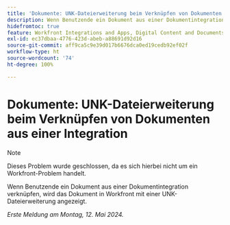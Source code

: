 ```yaml
---
title: 'Dokumente: UNK-Dateierweiterung beim Verknüpfen von Dokumenten aus einer Integration'
description: Wenn Benutzende ein Dokument aus einer Dokumentintegration verknüpfen, wird das Dokument in Workfront mit einer UNK-Dateierweiterung angezeigt.
hidefromtoc: true
feature: Workfront Integrations and Apps, Digital Content and Documents
exl-id: ec37dbaa-4776-423d-abeb-a88691d92d16
source-git-commit: aff9ca5c9e39d017b6676dca0ed19cedb92ef02f
workflow-type: ht
source-wordcount: '74'
ht-degree: 100%

---
```


# Dokumente: UNK-Dateierweiterung beim Verknüpfen von Dokumenten aus einer Integration

<!--WF and WFP-->

>[!NOTE]
>
>Dieses Problem wurde geschlossen, da es sich hierbei nicht um ein Workfront-Problem handelt.

Wenn Benutzende ein Dokument aus einer Dokumentintegration verknüpfen, wird das Dokument in Workfront mit einer UNK-Dateierweiterung angezeigt.

_Erste Meldung am Montag, 12. Mai 2024._
